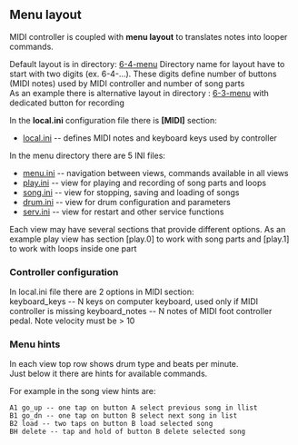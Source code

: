 ## Menu layout

MIDI controller is coupled with **menu layout** to translates notes into looper commands.

Default layout is in directory: [6-4-menu](../config/menu/5-3-menu)
Directory name for layout have to start with two digits (ex. 6-4-...). These digits define number of buttons (MIDI
notes) used by MIDI controller and number of song parts  
As an example there is alternative layout in directory : [6-3-menu](../config/menu/6-4-menu) with dedicated button for
recording

In the **local.ini** configuration file there is **[MIDI]** section:

* [local.ini](../local.ini) -- defines MIDI notes and keyboard keys used by controller

In the menu directory there are 5 INI files:

* [menu.ini](../config/menu/5-3-menu/menu.ini) -- navigation between views, commands available in all views
* [play.ini](../config/menu/5-3-menu/play.ini) -- view for playing and recording of song parts and loops
* [song.ini](../config/menu/5-3-menu/song.ini) -- view for stopping, saving and loading of songs
* [drum.ini](../config/menu/5-3-menu/drum.ini) -- view for drum configuration and parameters
* [serv.ini](../config/menu/5-3-menu/serv.ini) -- view for restart and other service functions

Each view may have several sections that provide different options. As an example play view has section [play.0]
to work with song parts and [play.1] to work with loops inside one part

### Controller configuration

In local.ini file there are 2 options in MIDI section:  
keyboard_keys -- N keys on computer keyboard, used only if MIDI controller is missing
keyboard_notes -- N notes of MIDI foot controller pedal. Note velocity must be > 10

### Menu hints

In each view top row shows drum type and beats per minute.  
Just below it there are hints for available commands.

For example in the song view hints are:

~~~
A1 go_up -- one tap on button A select previous song in llist
B1 go_dn -- one tap on button B select next song in list
B2 load -- two taps on button B load selected song
BH delete -- tap and hold of button B delete selected song
~~~



